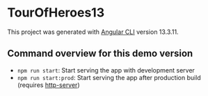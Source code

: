 # TourOfHeroes13

This project was generated with [Angular CLI](https://github.com/angular/angular-cli) version 13.3.11.

## Command overview for this demo version

- `npm run start`: Start serving the app with development server
- `npm run start:prod`: Start serving the app after production build (requires [http-server](https://www.npmjs.com/package/http-server))
